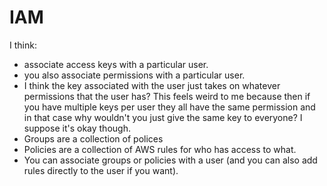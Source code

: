 IAM
===

I think:

- associate access keys with a particular user.
- you also associate permissions with a particular user.
- I think the key associated with the user just takes on whatever permissions
  that the user has? This feels weird to me because then if you have multiple
  keys per user they all have the same permission and in that case why
  wouldn't you just give the same key to everyone? I suppose it's okay though.
- Groups are a collection of polices
- Policies are a collection of AWS rules for who has access to what.
- You can associate groups or policies with a user (and you can also add rules
  directly to the user if you want).
